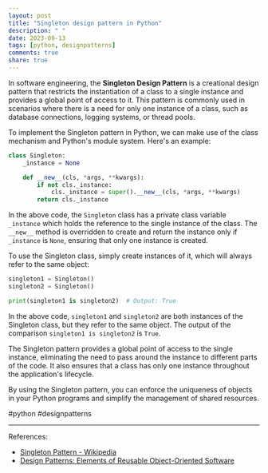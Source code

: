 ```yaml
---
layout: post
title: "Singleton design pattern in Python"
description: " "
date: 2023-09-13
tags: [python, designpatterns]
comments: true
share: true
---
```


In software engineering, the **Singleton Design Pattern** is a creational design pattern that restricts the instantiation of a class to a single instance and provides a global point of access to it. This pattern is commonly used in scenarios where there is a need for only one instance of a class, such as database connections, logging systems, or thread pools.

To implement the Singleton pattern in Python, we can make use of the class mechanism and Python's module system. Here's an example:

```python
class Singleton:
    _instance = None

    def __new__(cls, *args, **kwargs):
        if not cls._instance:
            cls._instance = super().__new__(cls, *args, **kwargs)
        return cls._instance
```

In the above code, the `Singleton` class has a private class variable `_instance` which holds the reference to the single instance of the class. The `__new__` method is overridden to create and return the instance only if `_instance` is `None`, ensuring that only one instance is created.

To use the Singleton class, simply create instances of it, which will always refer to the same object:

```python
singleton1 = Singleton()
singleton2 = Singleton()

print(singleton1 is singleton2)  # Output: True
```

In the above code, `singleton1` and `singleton2` are both instances of the Singleton class, but they refer to the same object. The output of the comparison `singleton1 is singleton2` is `True`.

The Singleton pattern provides a global point of access to the single instance, eliminating the need to pass around the instance to different parts of the code. It also ensures that a class has only one instance throughout the application's lifecycle.

By using the Singleton pattern, you can enforce the uniqueness of objects in your Python programs and simplify the management of shared resources.

#python #designpatterns

---

References:
- [Singleton Pattern - Wikipedia](https://en.wikipedia.org/wiki/Singleton_pattern)
- [Design Patterns: Elements of Reusable Object-Oriented Software](https://www.amazon.com/Design-Patterns-Elements-Reusable-Object-Oriented/dp/0201633612)